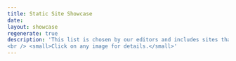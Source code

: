 ```yaml
---
title: Static Site Showcase
date:
layout: showcase
regenerate: true
description: 'This list is chosen by our editors and includes sites that show interesting use-cases of static sites.
<br /> <small>Click on any image for details.</small>'
---
```

